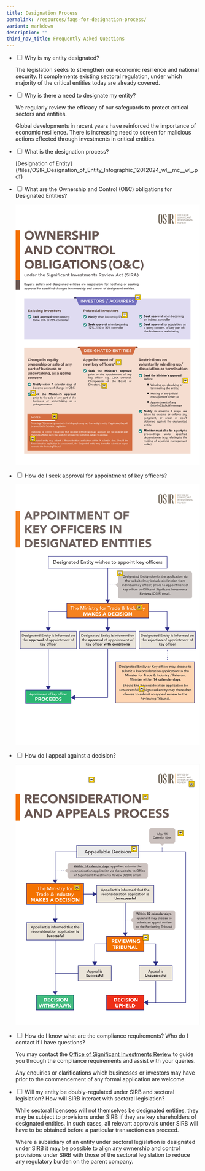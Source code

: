 ```yaml
---
title: Designation Process
permalink: /resources/faqs-for-designation-process/
variant: markdown
description: ""
third_nav_title: Frequently Asked Questions
---
```

<ul class="jekyllcodex_accordion">
	<li><input type="checkbox" id="accordion1">  
<label for="accordion1">Why is my entity designated?</label><div>
		<p>The legislation seeks to strengthen our economic resilience and national security. It complements existing sectoral regulation, under which majority of the critical entities today are already covered.</p>  
</div></li>
	<li><input type="checkbox" id="accordion2">  
<label for="accordion2">Why is there a need to designate my entity?</label><div>  
<p>We regularly review the efficacy of our safeguards to protect critical sectors and entities.</p>  
		<p>Global developments in recent years have reinforced the importance of economic resilience. There is increasing need to screen for malicious actions effected through investments in critical entities.</p>
</div></li>  
	<li><input type="checkbox" id="accordion3">  
<label for="accordion3">What is the designation process?</label><div>
		<p>[Designation of Entity](/files/OSIR_Designation_of_Entity_Infographic_12012024_wl__mc__wl_.pdf)</p> 
</div></li>
	<li><input type="checkbox" id="accordion4">  
<label for="accordion4">What are the Ownership and Control (O&amp;C) obligations for Designated Entities?</label><div>
		<p><img src="/images/MTI_OSIR_Infographic_OC_15012024_wl___mc_1.png"></p>
</div></li>
	<li><input type="checkbox" id="accordion5">  
<label for="accordion5">How do I seek approval for appointment of key officers?</label><div>
		<p><img src="/images/OSIR_Appointment_of_Key_Officers_17012024_wl___mc_1.png"></p>
</div></li>
	<li><input type="checkbox" id="accordion6">  
<label for="accordion6">How do I appeal against a decision?</label><div>  
		<p><img src="/images/OSIR_Reconsideration_and_Appeal_Infographic_15012024_wl___mc__wl_1.png"></p>  
</div></li>  
	<li><input type="checkbox" id="accordion7">  
<label for="accordion7">How do I know what are the compliance requirements? Who do I contact if I have questions?</label><div>  
<p>You may contact the <a href="/contact-us/" rel="noopener noreferrer nofollow" target="_blank">Office of Significant Investments Review</a> to guide you through the compliance requirements and assist with your queries.</p>  
		<p>Any enquiries or clarifications which businesses or investors may have prior to the commencement of any formal application are welcome.</p>
</div></li>
	<li><input type="checkbox" id="accordion8">
<label for="accordion8"> Will my entity be doubly-regulated under SIRB and sectoral legislation? How will SIRB interact with sectoral legislation? </label><div>
	<p> While sectoral licensees will not themselves be designated entities, they may be subject to provisions under SIRB if they are key shareholders of designated entities. In such cases, all relevant approvals under SIRB will have to be obtained before a particular transaction can proceed. </p>
<p> Where a subsidiary of an entity under sectoral legislation is designated under SIRB it may be possible to align any ownership and control provisions under SIRB with those of the sectoral legislation to reduce any regulatory burden on the parent company. </p>
</div></li>
	</ul>